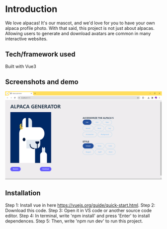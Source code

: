 # Introduction
We love alpacas! It's our mascot, and we'd love for you to have your own alpaca profile photo. With that said, this project is not just about alpacas. Allowing users to generate and download avatars are common in many interactive websites.
## Tech/framework used
Built with Vue3

## Screenshots and demo
![alt text](image.png)

## Installation
Step 1: Install vue in here https://vuejs.org/guide/quick-start.html.
Step 2: Download this code.
Step 3: Open it in VS code or another source code editor.
Step 4: In terminal, write 'npm install' and press 'Enter' to install dependences.
Step 5: Then, write 'npm run dev' to run this project.

